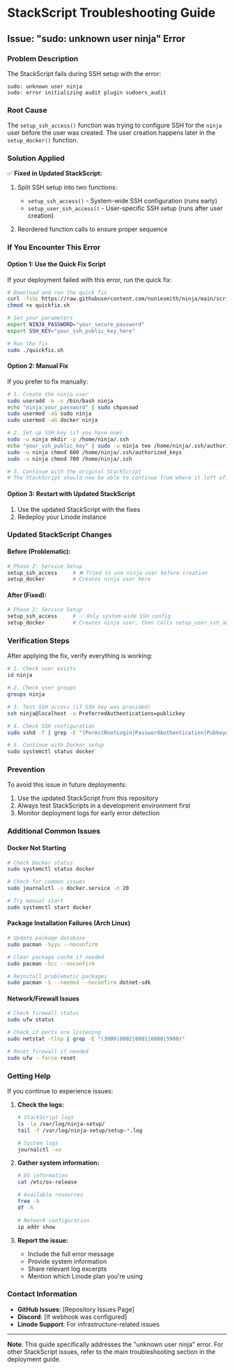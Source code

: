 # StackScript Troubleshooting Guide

## Issue: "sudo: unknown user ninja" Error

### Problem Description
The StackScript fails during SSH setup with the error:
```
sudo: unknown user ninja
sudo: error initializing audit plugin sudoers_audit
```

### Root Cause
The `setup_ssh_access()` function was trying to configure SSH for the `ninja` user before the user was created. The user creation happens later in the `setup_docker()` function.

### Solution Applied
✅ **Fixed in Updated StackScript:**
1. Split SSH setup into two functions:
   - `setup_ssh_access()` - System-wide SSH configuration (runs early)
   - `setup_user_ssh_access()` - User-specific SSH setup (runs after user creation)

2. Reordered function calls to ensure proper sequence

### If You Encounter This Error

#### Option 1: Use the Quick Fix Script
If your deployment failed with this error, run the quick fix:

```bash
# Download and run the quick fix
curl -fsSL https://raw.githubusercontent.com/nuniesmith/ninja/main/scripts/stackscript-quickfix.sh -o quickfix.sh
chmod +x quickfix.sh

# Set your parameters
export NINJA_PASSWORD="your_secure_password"
export SSH_KEY="your_ssh_public_key_here"

# Run the fix
sudo ./quickfix.sh
```

#### Option 2: Manual Fix
If you prefer to fix manually:

```bash
# 1. Create the ninja user
sudo useradd -m -s /bin/bash ninja
echo "ninja:your_password" | sudo chpasswd
sudo usermod -aG sudo ninja
sudo usermod -aG docker ninja

# 2. Set up SSH key (if you have one)
sudo -u ninja mkdir -p /home/ninja/.ssh
echo "your_ssh_public_key" | sudo -u ninja tee /home/ninja/.ssh/authorized_keys
sudo -u ninja chmod 600 /home/ninja/.ssh/authorized_keys
sudo -u ninja chmod 700 /home/ninja/.ssh

# 3. Continue with the original StackScript
# The StackScript should now be able to continue from where it left off
```

#### Option 3: Restart with Updated StackScript
1. Use the updated StackScript with the fixes
2. Redeploy your Linode instance

### Updated StackScript Changes

#### Before (Problematic):
```bash
# Phase 2: Service Setup
setup_ssh_access     # ❌ Tried to use ninja user before creation
setup_docker         # Creates ninja user here
```

#### After (Fixed):
```bash
# Phase 2: Service Setup
setup_ssh_access     # ✅ Only system-wide SSH config
setup_docker         # Creates ninja user, then calls setup_user_ssh_access
```

### Verification Steps

After applying the fix, verify everything is working:

```bash
# 1. Check user exists
id ninja

# 2. Check user groups
groups ninja

# 3. Test SSH access (if SSH key was provided)
ssh ninja@localhost -o PreferredAuthentications=publickey

# 4. Check SSH configuration
sudo sshd -T | grep -E "(PermitRootLogin|PasswordAuthentication|PubkeyAuthentication)"

# 5. Continue with Docker setup
sudo systemctl status docker
```

### Prevention

To avoid this issue in future deployments:
1. Use the updated StackScript from this repository
2. Always test StackScripts in a development environment first
3. Monitor deployment logs for early error detection

### Additional Common Issues

#### Docker Not Starting
```bash
# Check Docker status
sudo systemctl status docker

# Check for common issues
sudo journalctl -u docker.service -n 20

# Try manual start
sudo systemctl start docker
```

#### Package Installation Failures (Arch Linux)
```bash
# Update package database
sudo pacman -Syyu --noconfirm

# Clear package cache if needed
sudo pacman -Scc --noconfirm

# Reinstall problematic packages
sudo pacman -S --needed --noconfirm dotnet-sdk
```

#### Network/Firewall Issues
```bash
# Check firewall status
sudo ufw status

# Check if ports are listening
sudo netstat -tlnp | grep -E "(3000|8002|8081|6080|5900)"

# Reset firewall if needed
sudo ufw --force reset
```

### Getting Help

If you continue to experience issues:

1. **Check the logs:**
   ```bash
   # StackScript logs
   ls -la /var/log/ninja-setup/
   tail -f /var/log/ninja-setup/setup-*.log
   
   # System logs
   journalctl -xe
   ```

2. **Gather system information:**
   ```bash
   # OS information
   cat /etc/os-release
   
   # Available resources
   free -h
   df -h
   
   # Network configuration
   ip addr show
   ```

3. **Report the issue:**
   - Include the full error message
   - Provide system information
   - Share relevant log excerpts
   - Mention which Linode plan you're using

### Contact Information

- **GitHub Issues**: [Repository Issues Page]
- **Discord**: [If webhook was configured]
- **Linode Support**: For infrastructure-related issues

---

**Note**: This guide specifically addresses the "unknown user ninja" error. For other StackScript issues, refer to the main troubleshooting section in the deployment guide.
